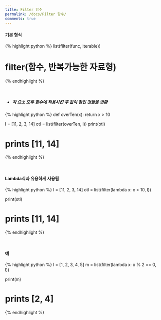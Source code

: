 ```yaml
---
title: Filter 함수
permalink: /docs/Filter 함수/
comments: true
---
```

#### 기본 형식
{% highlight python %}
   list(filter(func, iterable))
   # filter(함수, 반복가능한 자료형)
{% endhighlight %}

<br>

* <h5> 각 요소 모두 함수에 적용시킨 후 값이 참인 것들을 반환 </h5>
{% highlight python %}
  def overTen(x):
    return x > 10

  l = [11, 2, 3, 14]
  otl = list(filter(overTen, l))
  print(otl)
  # prints [11, 14]
{% endhighlight %}

<br>

#### Lambda식과 유용하게 사용됨
{% highlight python %}
  l = [11, 2, 3, 14]
  otl = list(filter(lambda x: x > 10, l))

  print(otl)
  # prints [11, 14]
{% endhighlight %}

<br>

#### 예
{% highlight python %}
  l = [1, 2, 3, 4, 5]
  m = list(filter(lambda x: x % 2 == 0, l))

  print(m)
  # prints [2, 4]
{% endhighlight %}
